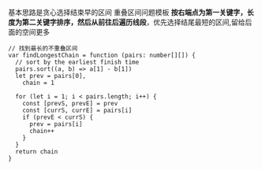 基本思路是贪心选择结束早的区间
重叠区间问题模板
**按右端点为第一关键字，长度为第二关键字排序，然后从前往后遍历线段**，优先选择结尾最短的区间,留给后面的空间更多

```TS
// 找到最长的不重叠区间
var findLongestChain = function (pairs: number[][]) {
  // sort by the earliest finish time
  pairs.sort((a, b) => a[1] - b[1])
  let prev = pairs[0],
    chain = 1

  for (let i = 1; i < pairs.length; i++) {
    const [prevS, prevE] = prev
    const [currS, currE] = pairs[i]
    if (prevE < currS) {
      prev = pairs[i]
      chain++
    }
  }
  return chain
}
```
